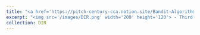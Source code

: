 ```yaml
---
title: "<a href='https://pitch-century-cca.notion.site/Bandit-Algorithms-865a530249ab4fa9b7200eac5febf035'> <span style='color:black'> Bandit Algorithms 🎲 </span> </a>"
excerpt: "<img src='/images/DIR.png' width='200' height='120'> - Third post on Discover, Implement, Repeat: <a href='https://pitch-century-cca.notion.site/Bandit-Algorithms-865a530249ab4fa9b7200eac5febf035'> Read in Notion </a>"
collection: DIR
---
```


